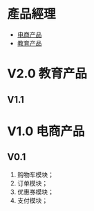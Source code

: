 # 產品經理

* [电商产品](/pm/chan-pin-jing-li/dian-shang-chan-pin.md)
* [教育产品](/pm/chan-pin-jing-li/jiao-yu-chan-pin.md)

# V2.0 教育产品

## V1.1


# V1.0 电商产品

## V0.1 

1. 购物车模块；
2. 订单模块；
3. 优惠券模块；
4. 支付模块；


